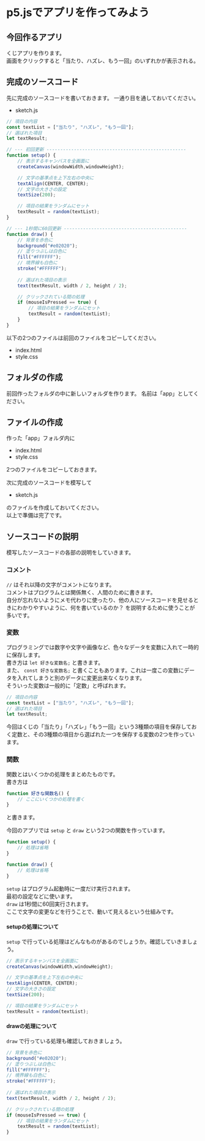 # p5.jsでアプリを作ってみよう

## 今回作るアプリ
くじアプリを作ります。  
画面をクリックすると「当たり、ハズレ、もう一回」のいずれかが表示される。

## 完成のソースコード
先に完成のソースコードを書いておきます。
一通り目を通しておいてください。
* sketch.js
```js
// 項目の内容
const textList = ["当たり", "ハズレ", "もう一回"];
// 選ばれた項目
let textResult;

// --- 初回更新 ---------------------------------------------------
function setup() {
    // 表示するキャンバスを全画面に
    createCanvas(windowWidth,windowHeight);

    // 文字の基準点を上下左右の中央に
    textAlign(CENTER, CENTER);
    // 文字の大きさの設定
    textSize(200);

    // 項目の結果をランダムにセット
    textResult = random(textList);
}

// --- 1秒間に60回更新 ---------------------------------------------
function draw() {
    // 背景を赤色に
    background("#e02020");
    // 塗りつぶしは白色に
    fill("#FFFFFF");
    // 境界線も白色に
    stroke("#FFFFFF");
  
    // 選ばれた項目の表示
    text(textResult, width / 2, height / 2);

    // クリックされている間の処理
    if (mouseIsPressed == true) {
        // 項目の結果をランダムにセット
        textResult = random(textList);
    }
}
```
以下の2つのファイルは前回のファイルをコピーしてください。
* index.html
* style.css

## フォルダの作成
前回作ったフォルダの中に新しいフォルダを作ります。
名前は「app」としてください。

## ファイルの作成
作った「app」フォルダ内に

* index.html
* style.css  

2つのファイルをコピーしておきます。

次に完成のソースコードを模写して

* sketch.js

のファイルを作成しておいてください。  
以上で準備は完了です。  

## ソースコードの説明
模写したソースコードの各部の説明をしていきます。

### コメント
`//` はそれ以降の文字がコメントになります。  
コメントはプログラムとは関係無く、人間のために書きます。  
自分が忘れないようにメモ代わりに使ったり、他の人にソースコードを見せるときにわかりやすいように、何を書いているのか？ を説明するために使うことが多いです。  

### 変数
プログラミングでは数字や文字や画像など、色々なデータを変数に入れて一時的に保存します。  
書き方は `let 好きな変数名;` と書きます。  
また、 `const 好きな変数名;` と書くこともあります。これは一度この変数にデータを入れてしまうと別のデータに変更出来なくなります。  
そういった変数は一般的に「定数」と呼ばれます。

```js
// 項目の内容
const textList = ["当たり", "ハズレ", "もう一回"];
// 選ばれた項目
let textResult;
```

今回はくじの「当たり」「ハズレ」「もう一回」という3種類の項目を保存しておく定数と、その3種類の項目から選ばれた一つを保存する変数の2つを作っています。

### 関数
関数とはいくつかの処理をまとめたものです。  
書き方は
```js
function 好きな関数名() {
    // ここにいくつかの処理を書く
}
```
と書きます。

今回のアプリでは `setup` と `draw` という2つの関数を作っています。
```js
function setup() {
    // 処理は省略
}

function draw() {
    // 処理は省略
}
```
`setup` はプログラム起動時に一度だけ実行されます。  
最初の設定などに使います。  
`draw` は1秒間に60回実行されます。  
ここで文字の変更などを行うことで、動いて見えるという仕組みです。

#### setupの処理について
`setup` で行っている処理はどんなものがあるのでしょうか。確認していきましょう。
```js
// 表示するキャンバスを全画面に
createCanvas(windowWidth,windowHeight);

// 文字の基準点を上下左右の中央に
textAlign(CENTER, CENTER);
// 文字の大きさの設定
textSize(200);

// 項目の結果をランダムにセット
textResult = random(textList);
```

#### drawの処理について
`draw` で行っている処理も確認しておきましょう。
```js
// 背景を赤色に
background("#e02020");
// 塗りつぶしは白色に
fill("#FFFFFF");
// 境界線も白色に
stroke("#FFFFFF");
  
// 選ばれた項目の表示
text(textResult, width / 2, height / 2);

// クリックされている間の処理
if (mouseIsPressed == true) {
    // 項目の結果をランダムにセット
    textResult = random(textList);
}
```